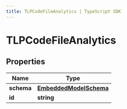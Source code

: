 ```yaml
---
title: TLPCodeFileAnalytics | TypeScript SDK
---
```



# TLPCodeFileAnalytics


## Properties

Name | Type
------------ | -------------
**schema** | [**EmbeddedModelSchema**](EmbeddedModelSchema)
**id** | **string**


